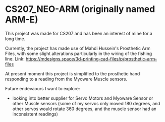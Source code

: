 # CS207_NEO-ARM (originally named ARM-E)

This project was made for CS207 and has been an interest of mine for a long time.

Currently, the project has made use of Mahdi Hussein's Prosthetic Arm Files, with some slight alterations particularly in the wiring of the fishing line.
Link: https://mdesigns.space/3d-printing-cad-files/p/prosthetic-arm-files

At present moment this project is simplified to the prosthetic hand responding to a reading from the Myoware Muscle sensors.

Future endevaours I want to explore:
- looking into better supplier for Servo Motors and Myoware Sensor or other Muscle sensors (some of my servos only moved 180 degrees, and other servos would rotate 360 degrees, and the muscle sensor had an inconsistent readings)
